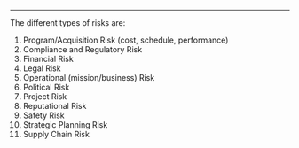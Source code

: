 - - -

The different types of risks are:

1. Program/Acquisition Risk (cost, schedule, performance)
2. Compliance and Regulatory Risk
3. Financial Risk
4. Legal Risk
5. Operational (mission/business) Risk
6. Political Risk
7. Project Risk
8. Reputational Risk
9. Safety Risk
10. Strategic Planning Risk
11. Supply Chain Risk